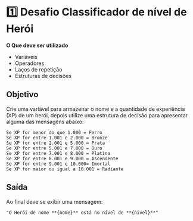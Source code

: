 # 1️⃣ Desafio Classificador de nível de Herói

**O Que deve ser utilizado**

- Variáveis
- Operadores
- Laços de repetição
- Estruturas de decisões

## Objetivo

Crie uma variável para armazenar o nome e a quantidade de experiência (XP) de um herói, depois utilize uma estrutura de decisão para apresentar alguma das mensagens abaixo:

    Se XP for menor do que 1.000 = Ferro  
    Se XP for entre 1.001 e 2.000 = Bronze  
    Se XP for entre 2.001 e 5.000 = Prata  
    Se XP for entre 5.001 e 7.000 = Ouro  
    Se XP for entre 7.001 e 8.000 = Platina  
    Se XP for entre 8.001 e 9.000 = Ascendente  
    Se XP for entre 9.001 e 10.000= Imortal  
    Se XP for maior ou igual a 10.001 = Radiante  

## Saída

Ao final deve se exibir uma mensagem:  

    "O Herói de nome **{nome}** está no nível de **{nivel}**"